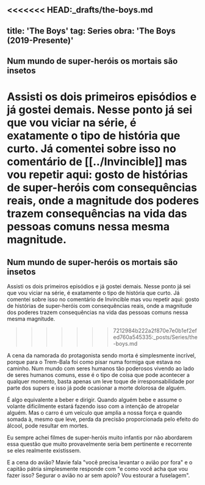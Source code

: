 <<<<<<< HEAD:_drafts/the-boys.md
---
title: 'The Boys'
tag: Series
obra: 'The Boys (2019-Presente)'
---

## Num mundo de super-heróis os mortais são insetos

Assisti os dois primeiros episódios e já gostei demais. Nesse ponto já sei que vou viciar na série, é exatamente o tipo de história que curto. Já comentei sobre isso no comentário de [[../Invincible]] mas vou repetir aqui: gosto de histórias de super-heróis com consequências reais, onde a magnitude dos poderes trazem consequências na vida das pessoas comuns nessa mesma magnitude.
=======
## Num mundo de super-heróis os mortais são insetos

Assisti os dois primeiros episódios e já gostei demais. Nesse ponto já sei que vou viciar na série, é exatamente o tipo de história que curto. Já comentei sobre isso no comentário de Invincible mas vou repetir aqui: gosto de histórias de super-heróis com consequências reais, onde a magnitude dos poderes trazem consequências na vida das pessoas comuns nessa mesma magnitude.
>>>>>>> 7212984b222a2f870e7e0b1ef2efed760a545335:_posts/Series/the-boys.md

A cena da namorada do protagonista sendo morta é simplesmente incrível, porque para o Trem-Bala foi como pisar numa formiga que estava no caminho. Num mundo com seres humanos tão poderosos vivendo ao lado de seres humanos comuns, esse é o tipo de coisa que pode acontecer a qualquer momento, basta apenas um leve toque de irresponsabilidade por parte dos supers e isso já pode ocasionar a morte dolorosa de alguém.

É algo equivalente a beber e dirigir. Quando alguém bebe e assume o volante dificilmente estará fazendo isso com a intenção de atropelar alguém. Mas o carro é um veículo que amplia a nossa força e quando somada à, mesmo que leve, perda da precisão proporcionada pelo efeito do álcool, pode resultar em mortes.

Eu sempre achei filmes de super-heróis muito infantis por não abordarem essa questão que muito provavelmente seria bem pertinente e recorrente se eles realmente existissem.

E a cena do avião? Mavie fala "você precisa levantar o avião por fora" e o capitão pátria simplesmente responde com "e como você acha que vou fazer isso? Segurar o avião no ar sem apoio? Vou estourar a fuselagem".
